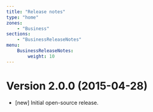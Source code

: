 ```yaml
---
title: "Release notes"
type: "home"
zones:
    - "Business"
sections:
    - "BusinessReleaseNotes"
menu:
    BusinessReleaseNotes:
        weight: 10
---
```


# Version 2.0.0 (2015-04-28)

* [new] Initial open-source release.
